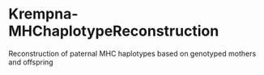 # Krempna-MHChaplotypeReconstruction
Reconstruction of paternal MHC haplotypes based on genotyped mothers and offspring
